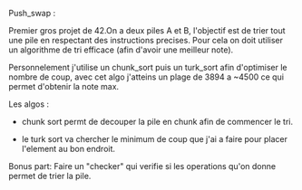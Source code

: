 Push_swap :

Premier gros projet de 42.On a deux piles A et B, l'objectif est de trier tout une pile en respectant des instructions precises. Pour cela on doit utiliser un algorithme de tri efficace (afin d'avoir une meilleur note).

Personnelement j'utilise un chunk_sort puis un turk_sort afin d'optimiser le nombre de coup, avec cet algo j'atteins un plage de 3894 a ~4500 ce qui permet d'obtenir la note max.

Les algos :
- chunk sort permt de decouper la pile en chunk afin de commencer le tri.

- le turk sort va chercher le minimum de coup que j'ai a faire pour placer l'element au bon endroit.

Bonus part:
  Faire un "checker" qui verifie si les operations qu'on donne permet de trier la pile.
